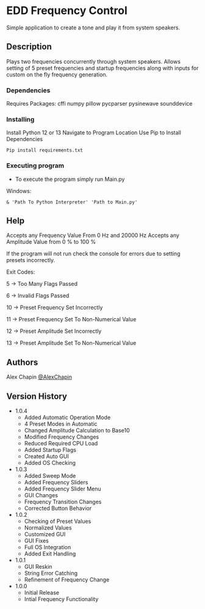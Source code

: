 # EDD Frequency Control

Simple application to create a tone and play it from system speakers.

## Description

Plays two frequencies concurrently through system speakers. Allows setting of 5 preset frequencies and startup frequencies along with inputs for custom on the fly frequency generation.

### Dependencies

Requires Packages:
cffi
numpy
pillow
pycparser
pysinewave
sounddevice

### Installing

Install Python 12 or 13
Navigate to Program Location
Use Pip to Install Dependencies

```
Pip install requirements.txt
```

### Executing program

* To execute the program simply run Main.py

Windows:
```
& 'Path To Python Interpreter' 'Path to Main.py'
```

## Help

Accepts any Frequency Value From 0 Hz and 20000 Hz
Accepts any Amplitude Value from 0 % to 100 %

If the program will not run check the console for errors due to setting presets incorrectly.

Exit Codes:

5 -> Too Many Flags Passed

6 -> Invalid Flags Passed

10 -> Preset Frequency Set Incorrectly

11 -> Preset Frequency Set To Non-Numerical Value

12 -> Preset Amplitude Set Incorrectly

13 -> Preset Amplitude Set To Non-Numerical Value

## Authors

Alex Chapin
[@AlexChapin](https://github.com/AlexChapin)

## Version History

* 1.0.4
    * Added Automatic Operation Mode
    * 4 Preset Modes in Automatic
    * Changed Amplitude Calculation to Base10
    * Modified Frequency Changes
    * Reduced Required CPU Load
    * Added Startup Flags
    * Created Auto GUI
    * Added OS Checking
* 1.0.3
    * Added Sweep Mode
    * Added Frequency Sliders
    * Added Frequency Slider Menu
    * GUI Changes
    * Frequency Transition Changes
    * Corrected Button Behavior
* 1.0.2
    * Checking of Preset Values
    * Normalized Values
    * Customized GUI
    * GUI Fixes
    * Full OS Integration
    * Added Exit Handling
* 1.0.1
    * GUI Reskin
    * String Error Catching
    * Refinement of Frequency Change
* 1.0.0
    * Initial Release
    * Intial Frequency Functionality

